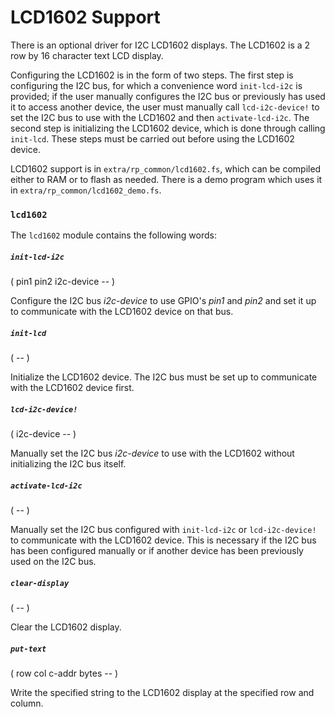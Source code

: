 # LCD1602 Support

There is an optional driver for I2C LCD1602 displays. The LCD1602 is a 2 row by 16 character text LCD display.

Configuring the LCD1602 is in the form of two steps. The first step is configuring the I2C bus, for which a convenience word `init-lcd-i2c` is provided; if the user manually configures the I2C bus or previously has used it to access another device, the user must manually call `lcd-i2c-device!` to set the I2C bus to use with the LCD1602 and then `activate-lcd-i2c`. The second step is initializing the LCD1602 device, which is done through calling `init-lcd`. These steps must be carried out before using the LCD1602 device.

LCD1602 support is in `extra/rp_common/lcd1602.fs`, which can be compiled either to RAM or to flash as needed. There is a demo program which uses it in `extra/rp_common/lcd1602_demo.fs`.

### `lcd1602`

The `lcd1602` module contains the following words:

##### `init-lcd-i2c`
( pin1 pin2 i2c-device -- )

Configure the I2C bus *i2c-device* to use GPIO's *pin1* and *pin2* and set it up to communicate with the LCD1602 device on that bus.

##### `init-lcd`
( -- )

Initialize the LCD1602 device. The I2C bus must be set up to communicate with the LCD1602 device first.

##### `lcd-i2c-device!`
( i2c-device -- )

Manually set the I2C bus *i2c-device* to use with the LCD1602 without initializing the I2C bus itself.

##### `activate-lcd-i2c`
( -- )

Manually set the I2C bus configured with `init-lcd-i2c` or `lcd-i2c-device!` to communicate with the LCD1602 device. This is necessary if the I2C bus has been configured manually or if another device has been previously used on the I2C bus.

##### `clear-display`
( -- )

Clear the LCD1602 display.

##### `put-text`
( row col c-addr bytes -- )

Write the specified string to the LCD1602 display at the specified row and column.
